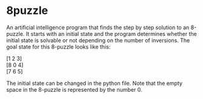 # 8puzzle
An artificial intelligence program that finds the step by step solution to an 8-puzzle. It starts with an initial state and the program determines whether the initial state is solvable or not depending on the number of inversions. The goal state for this 8-puzzle looks like this:

[1 2 3]  
[8 0 4]  
[7 6 5]  

The initial state can be changed in the python file. Note that the empty space in the 8-puzzle is represented by the number 0.
